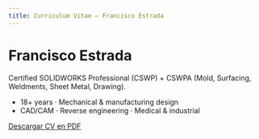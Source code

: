 ```yaml
---
title: Curriculum Vitae — Francisco Estrada
---
```


# Francisco Estrada
Certified SOLIDWORKS Professional (CSWP) + CSWPA (Mold, Surfacing, Weldments, Sheet Metal, Drawing).

- 18+ years · Mechanical & manufacturing design
- CAD/CAM · Reverse engineering · Medical & industrial

[Descargar CV en PDF](#) <!-- cuando tengas PDF, pon la ruta -->

